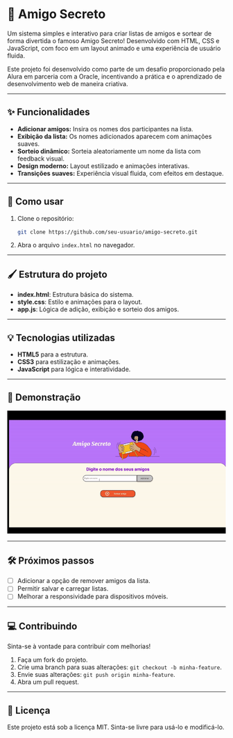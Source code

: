 # 🎁 Amigo Secreto
Um sistema simples e interativo para criar listas de amigos e sortear de forma divertida o famoso Amigo Secreto! Desenvolvido com HTML, CSS e JavaScript, com foco em um layout animado e uma experiência de usuário fluida.


Este projeto foi desenvolvido como parte de um desafio proporcionado pela Alura em parceria com a Oracle, incentivando a prática e o aprendizado de desenvolvimento web de maneira criativa.

--- 

## ✨ Funcionalidades
- **Adicionar amigos:** Insira os nomes dos participantes na lista.
- **Exibição da lista:** Os nomes adicionados aparecem com animações suaves.
- **Sorteio dinâmico:** Sorteia aleatoriamente um nome da lista com feedback visual.
- **Design moderno:** Layout estilizado e animações interativas.
- **Transições suaves:** Experiência visual fluida, com efeitos em destaque.

---

## 🚀 Como usar
1. Clone o repositório:
   ```bash
   git clone https://github.com/seu-usuario/amigo-secreto.git
   ```
2. Abra o arquivo `index.html` no navegador.

---

## 🖌️ Estrutura do projeto
- **index.html**: Estrutura básica do sistema.
- **style.css**: Estilo e animações para o layout.
- **app.js**: Lógica de adição, exibição e sorteio dos amigos.

---

## 💡 Tecnologias utilizadas
- **HTML5** para a estrutura.
- **CSS3** para estilização e animações.
- **JavaScript** para lógica e interatividade.

---

## 🎉 Demonstração
![Demonstração do Projeto](./assets/Amigo_Secreto.gif)

---

## 🛠️ Próximos passos
- [ ] Adicionar a opção de remover amigos da lista.
- [ ] Permitir salvar e carregar listas.
- [ ] Melhorar a responsividade para dispositivos móveis.

---

## 💻 Contribuindo
Sinta-se à vontade para contribuir com melhorias!  
1. Faça um fork do projeto.
2. Crie uma branch para suas alterações: `git checkout -b minha-feature`.
3. Envie suas alterações: `git push origin minha-feature`.
4. Abra um pull request.

---

## 📜 Licença
Este projeto está sob a licença MIT. Sinta-se livre para usá-lo e modificá-lo.
